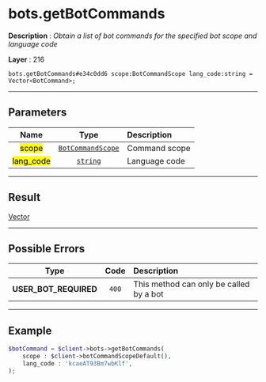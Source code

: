 # bots.getBotCommands

**Description** : *Obtain a list of bot commands for the specified bot scope and language code*

**Layer** : 216

```tl
bots.getBotCommands#e34c0dd6 scope:BotCommandScope lang_code:string = Vector<BotCommand>;
```

---

## Parameters

| Name | Type | Description |
| :---: | :---: | :--- |
| <mark>scope</mark> | [`BotCommandScope`](type/BotCommandScope) | Command scope |
| <mark>lang_code</mark> | [`string`](type/string) | Language code |

---

## Result

[Vector<BotCommand>](type/BotCommand)

---

## Possible Errors

| Type | Code | Description |
| :---: | :---: | :--- |
| **USER_BOT_REQUIRED** | `400` | This method can only be called by a bot |

---

## Example

```php
$botCommand = $client->bots->getBotCommands(
	scope : $client->botCommandScopeDefault(),
	lang_code : 'kcaeAT93Bm7wbKlf',
);
```